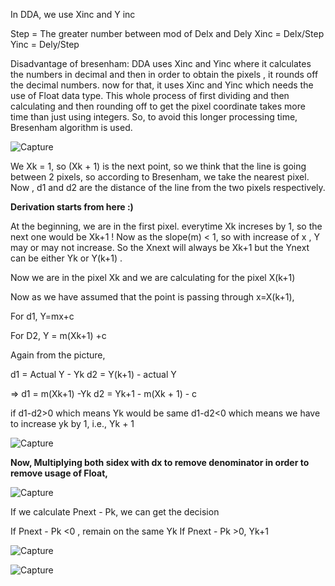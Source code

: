 In DDA, we use Xinc and Y inc

Step = The greater number between mod of Delx and Dely
Xinc = Delx/Step
Yinc = Dely/Step

Disadvantage of bresenham: DDA uses Xinc and Yinc where it calculates the numbers in decimal and then in order to obtain the pixels , it rounds off the decimal numbers.
  now for that, it uses Xinc and Yinc which needs the use of Float data type. This whole process of first dividing and then calculating and then rounding off to get 
  the pixel coordinate takes more time than just using integers.
  So, to avoid this longer processing time, Bresenham algorithm is used.
  
  ![Capture](https://user-images.githubusercontent.com/45221397/102705343-cca36300-42ac-11eb-8aa1-07851e5b24e1.JPG)

We Xk = 1, so (Xk + 1) is the next point, so we think that the line is going between 2 pixels, so according to
Bresenham, we take the nearest pixel. Now , d1 and d2 are the distance of the line from the two pixels respectively.

**Derivation starts from here :)**

At the beginning, we are in the first pixel.
everytime Xk increses by 1, so the next one would be Xk+1 !
Now as the slope(m) < 1, so with increase of x , Y may or may not increase. So the Xnext will always be Xk+1 but 
the Ynext can be either Yk or Y(k+1) .

Now we are in the pixel Xk and we are calculating for the pixel X(k+1)

Now as we have assumed that the point is passing through x=X(k+1), 

For d1, Y=mx+c

For D2, Y = m(Xk+1) +c

Again from the picture, 

d1 = Actual Y - Yk
d2 = Y(k+1) - actual Y

=> d1 = m(Xk+1) -Yk
   d2 = Yk+1 - m(Xk + 1) - c
   
   if d1-d2>0 which means Yk would be same
      d1-d2<0 which means we have to increase yk by 1, i.e., Yk + 1
      
 ![Capture](https://user-images.githubusercontent.com/45221397/102706092-f95b7880-42b4-11eb-8412-2dd1393baee7.JPG)

**Now, Multiplying both sidex with dx to remove denominator in order to remove usage of Float,**

![Capture](https://user-images.githubusercontent.com/45221397/102706605-548f6a00-42b9-11eb-8503-293570e7c209.JPG)


If we calculate Pnext - Pk, we can get the decision

If Pnext - Pk <0 , remain on the same Yk
If Pnext - Pk >0,  Yk+1

![Capture](https://user-images.githubusercontent.com/45221397/102706952-750cf380-42bc-11eb-8b94-48a0ef59ea71.JPG)

![Capture](https://user-images.githubusercontent.com/45221397/102707027-33c91380-42bd-11eb-98d4-de26879e813f.JPG)


 
 
   


